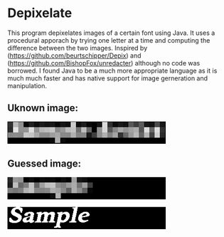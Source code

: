 # Depixelate
This program depixelates images of a certain font using Java. 
It uses a procedural apporach by trying one letter at a time and computing the
difference between the two images. Inspired by (https://github.com/beurtschipper/Depix) and (https://github.com/BishopFox/unredacter) although no code was borrowed.
I found Java to be a much more appropriate language as it is much much faster and has native support for image gerneration and manipulation.

## Uknown image:
![Source images](Depixelate/images/large.png?raw=true)

## Guessed image:
![Pixelated](Depixelate/generated/Sample%20pix.png)

![Pixelated](Depixelate/generated/Sample%20.png)
